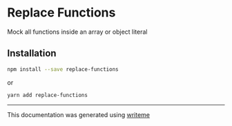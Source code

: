 # Replace Functions

Mock all functions inside an array or object literal

## Installation

```bash
npm install --save replace-functions
```
or
```bash
yarn add replace-functions
```

---
This documentation was generated using [writeme](https://www.npmjs.com/package/@pshaw/writeme)
